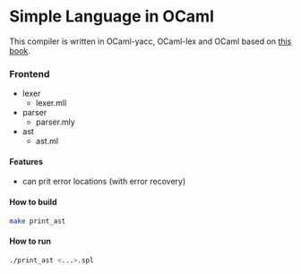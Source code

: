 # Simple Language in OCaml

This compiler is written in OCaml-yacc, OCaml-lex and OCaml based on [this book](https://www.rs.tus.ac.jp/mune/ccp/).

### Frontend

- lexer
  - lexer.mll
- parser
  - parser.mly
- ast
  - ast.ml

#### Features

- can prit error locations (with error recovery)

#### How to build

```sh
make print_ast
```

#### How to run

```sh
./print_ast <...>.spl
```
